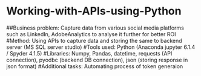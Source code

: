 # Working-with-APIs-using-Python
##Business problem: 
            Capture data from various social media platforms such as LinkedIn, AdobeAnalytics to analyse it further for better ROI
#Method: 
            Using APIs to capture data and storing the same to backend server (MS SQL server studio)
#Tools used: 
            Python (Anaconda jupyter 6.1.4 / Spyder 4.1.5)
#Libraries: 
            Numpy, Pandas, datetime, requests (API connection), pyodbc (backend DB connection), json (storing response in json format)
#Additional tasks:
            Automating process of token generaion

